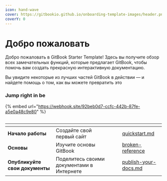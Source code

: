 ```yaml
---
icon: hand-wave
cover: https://gitbookio.github.io/onboarding-template-images/header.png
coverY: 0
---
```


# Добро пожаловать

Добро пожаловать в GitBook Starter Template! Здесь вы получите обзор всех замечательных функций, которые предлагает GitBook, чтобы помочь вам создать прекрасную интерактивную документацию.

Вы увидите некоторые из лучших частей GitBook в действии — и найдете помощь о том, как вы можете превратить это

### Jump right in be

{% embed url="https://webhook.site/92beb0d7-ccfc-442b-87fe-a5e0a48c9e80" %}

<figure><img src="https://images.unsplash.com/photo-1750814195051-30092e3b03b4?crop=entropy&#x26;cs=srgb&#x26;fm=jpg&#x26;ixid=M3wxOTcwMjR8MHwxfHJhbmRvbXx8fHx8fHx8fDE3NTMzMzUwMTh8&#x26;ixlib=rb-4.1.0&#x26;q=85" alt=""><figcaption></figcaption></figure>

<table data-view="cards"><thead><tr><th></th><th></th><th data-hidden data-card-cover data-type="files"></th><th data-hidden></th><th data-hidden data-card-target data-type="content-ref"></th></tr></thead><tbody><tr><td><strong>Начало работы</strong></td><td>Создайте свой первый сайт</td><td></td><td></td><td><a href="getting-started/quickstart.md">quickstart.md</a></td></tr><tr><td><strong>Основы</strong></td><td>Изучите основы GitBook</td><td></td><td></td><td><a href="broken-reference/">broken-reference</a></td></tr><tr><td><strong>Опубликуйте свои документы</strong></td><td>Поделитесь своими документами в Интернете</td><td></td><td></td><td><a href="getting-started/publish-your-docs.md">publish-your-docs.md</a></td></tr></tbody></table>
